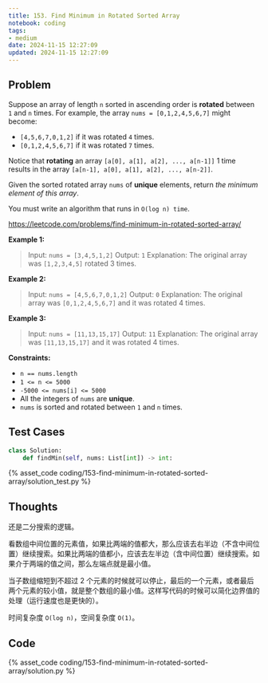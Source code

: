```yaml
---
title: 153. Find Minimum in Rotated Sorted Array
notebook: coding
tags:
- medium
date: 2024-11-15 12:27:09
updated: 2024-11-15 12:27:09
---
```

## Problem

Suppose an array of length `n` sorted in ascending order is **rotated** between `1` and `n` times. For example, the array `nums = [0,1,2,4,5,6,7]` might become:

- `[4,5,6,7,0,1,2]` if it was rotated `4` times.
- `[0,1,2,4,5,6,7]` if it was rotated `7` times.

Notice that **rotating** an array `[a[0], a[1], a[2], ..., a[n-1]]` 1 time results in the array `[a[n-1], a[0], a[1], a[2], ..., a[n-2]]`.

Given the sorted rotated array `nums` of **unique** elements, return _the minimum element of this array_.

You must write an algorithm that runs in `O(log n) time`.

<https://leetcode.com/problems/find-minimum-in-rotated-sorted-array/>

**Example 1:**

> Input: `nums = [3,4,5,1,2]`
> Output: `1`
> Explanation: The original array was `[1,2,3,4,5]` rotated 3 times.

**Example 2:**

> Input: `nums = [4,5,6,7,0,1,2]`
> Output: `0`
> Explanation: The original array was `[0,1,2,4,5,6,7]` and it was rotated 4 times.

**Example 3:**

> Input: `nums = [11,13,15,17]`
> Output: `11`
> Explanation: The original array was `[11,13,15,17]` and it was rotated 4 times.

**Constraints:**

- `n == nums.length`
- `1 <= n <= 5000`
- `-5000 <= nums[i] <= 5000`
- All the integers of `nums` are **unique**.
- `nums` is sorted and rotated between `1` and `n` times.

## Test Cases

``` python
class Solution:
    def findMin(self, nums: List[int]) -> int:
```

{% asset_code coding/153-find-minimum-in-rotated-sorted-array/solution_test.py %}

## Thoughts

还是二分搜索的逻辑。

看数组中间位置的元素值，如果比两端的值都大，那么应该去右半边（不含中间位置）继续搜索。如果比两端的值都小，应该去左半边（含中间位置）继续搜索。如果介于两端的值之间，那么左端点就是最小值。

当子数组缩短到不超过 2 个元素的时候就可以停止，最后的一个元素，或者最后两个元素的较小值，就是整个数组的最小值。这样写代码的时候可以简化边界值的处理（运行速度也是更快的）。

时间复杂度 `O(log n)`，空间复杂度 `O(1)`。

## Code

{% asset_code coding/153-find-minimum-in-rotated-sorted-array/solution.py %}

